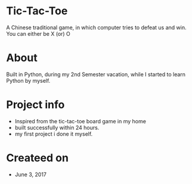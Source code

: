 # Tic-Tac-Toe
A Chinese traditional game, in which computer tries to defeat us and win. You can either be X (or) O

# About
Built in Python, during my 2nd Semester vacation, while I started to learn Python by myself. 

# Project info
- Inspired from the tic-tac-toe board game in my home
- built successfully within 24 hours.
- my first project i done it myself.

# Createed on
- June 3, 2017
